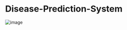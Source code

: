 # Disease-Prediction-System

![image](https://github.com/PallaviLakhe22/Disease-Prediction-System/assets/137708896/3b125d85-5591-4a81-ab5f-40eca775fb12)
